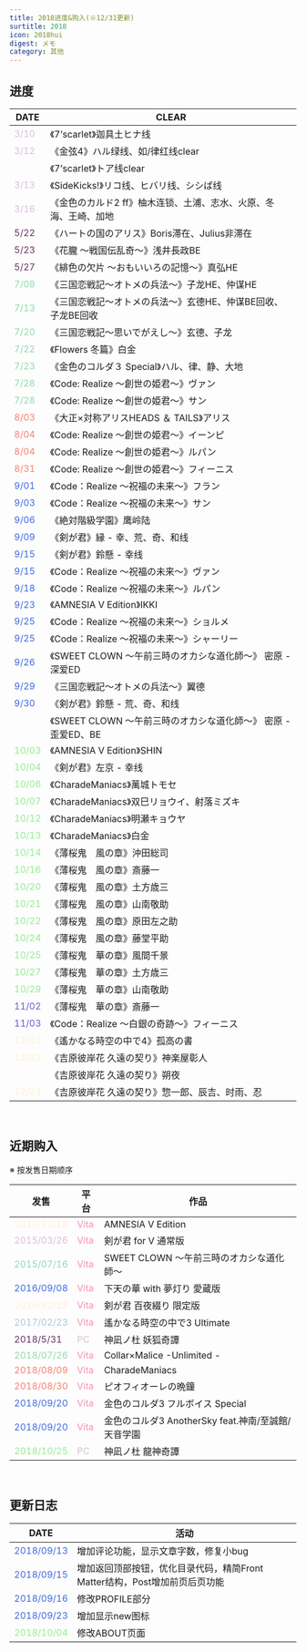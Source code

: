 ```yaml
---
title: 2018进度&购入(※12/31更新)
surtitle: 2018
icon: 2018hui
digest: メモ
category: 其他
---
```


## 进度

| DATE                               | CLEAR                                                        |
| ---------------------------------- | ------------------------------------------------------------ |
| <font color="#D8BFD8">3/10</font>  | 《7’scarlet》迦具土ヒナ线                                    |
| <font color="#D8BFD8">3/12</font>  | 《金弦4》ハル绿线、如/律红线clear                            |
|                                    | 《7’scarlet》トア线clear                                     |
| <font color="#D8BFD8">3/13</font>  | 《SideKicks!》リコ线、ヒバリ线、シシば线                     |
| <font color="#D8BFD8">3/16</font>  | 《金色のカルド2 ff》柚木连锁、土浦、志水、火原、冬海、王崎、加地 |
| <font color="#663366">5/22</font>  | 《ハートの国のアリス》Boris滞在、Julius非滞在                |
| <font color="#663366">5/23</font>  | 《花朧 ～戦国伝乱奇～》浅井長政BE                            |
| <font color="#663366">5/27</font>  | 《緋色の欠片 ～おもいいろの記憶～》真弘HE                    |
| <font color="#91d8af">7/08</font>  | 《三国恋戦記～オトメの兵法～》子龙HE、仲谋HE                 |
| <font color="#91d8af">7/13</font>  | 《三国恋戦記～オトメの兵法～》玄德HE、仲谋BE回收、子龙BE回收 |
| <font color="#91d8af">7/20</font>  | 《三国恋戦記～思いでがえし～》玄德、子龙                     |
| <font color="#91d8af">7/22</font>  | 《Flowers 冬篇》白金                                         |
| <font color="#91d8af">7/23</font>  | 《金色のコルダ３ Special》ハル、律、静、大地                 |
| <font color="#91d8af">7/28</font>  | 《Code:   Realize ～創世の姫君～》ヴァン                     |
| <font color="#91d8af">7/28</font>  | 《Code:   Realize ～創世の姫君～》サン                       |
| <font color="#FA8072">8/03</font>  | 《大正×対称アリスHEADS ＆ TAILS》アリス                      |
| <font color="#FA8072">8/04</font>  | 《Code:   Realize ～創世の姫君～》イーンピ                   |
| <font color="#FA8072">8/04</font>  | 《Code:   Realize ～創世の姫君～》ルパン                     |
| <font color="#FA8072">8/31</font>  | 《Code:   Realize ～創世の姫君～》フィーニス                 |
| <font color="#4169E1">9/01</font>  | 《Code：Realize ～祝福の未来～》フラン                       |
| <font color="#4169E1">9/03</font>  | 《Code：Realize ～祝福の未来～》サン                         |
| <font color="#4169E1">9/06</font>  | 《絶対階級学園》鹰岭陆                                       |
| <font color="#4169E1">9/09</font>  | 《剣が君》縁 - 幸、荒、奇、和线                              |
| <font color="#4169E1">9/15</font>  | 《剣が君》鈴懸 - 幸线                                        |
| <font color="#4169E1">9/15</font>  | 《Code：Realize ～祝福の未来～》ヴァン                       |
| <font color="#4169E1">9/18</font>  | 《Code：Realize ～祝福の未来～》ルパン                       |
| <font color="#4169E1">9/23</font>  | 《AMNESIA V Edition》IKKI                                    |
| <font color="#4169E1">9/25</font>  | 《Code：Realize ～祝福の未来～》ショルメ                     |
| <font color="#4169E1">9/25</font>  | 《Code：Realize ～祝福の未来～》シャーリー                   |
| <font color="#4169E1">9/26</font>  | 《SWEET CLOWN ～午前三時のオカシな道化師～》 密原 - 深爱ED   |
| <font color="#4169E1">9/29</font>  | 《三国恋戦記～オトメの兵法～》翼德                           |
| <font color="#4169E1">9/30</font>  | 《剣が君》鈴懸 - 荒、奇、和线                                |
|                                    | 《SWEET CLOWN ～午前三時のオカシな道化師～》 密原 - 歪爱ED、BE |
| <font color="#90EE90">10/03</font> | 《AMNESIA V Edition》SHIN                                    |
| <font color="#90EE90">10/04</font> | 《剣が君》左京 - 幸线                                        |
| <font color="#90EE90">10/06</font> | 《CharadeManiacs》萬城トモセ                                 |
| <font color="#90EE90">10/07</font> | 《CharadeManiacs》双巳リョウイ、射落ミズキ                   |
| <font color="#90EE90">10/12</font> | 《CharadeManiacs》明瀬キョウヤ                               |
| <font color="#90EE90">10/13</font> | 《CharadeManiacs》白金                                       |
| <font color="#90EE90">10/14</font> | 《薄桜鬼　風の章》沖田総司                                   |
| <font color="#90EE90">10/16</font> | 《薄桜鬼　風の章》斎藤一                                     |
| <font color="#90EE90">10/20</font> | 《薄桜鬼　風の章》土方歳三                                   |
| <font color="#90EE90">10/21</font> | 《薄桜鬼　風の章》山南敬助                                   |
| <font color="#90EE90">10/22</font> | 《薄桜鬼　風の章》原田左之助                                 |
| <font color="#90EE90">10/24</font> | 《薄桜鬼　風の章》藤堂平助                                   |
| <font color="#90EE90">10/25</font> | 《薄桜鬼　華の章》風間千景                                   |
| <font color="#90EE90">10/27</font> | 《薄桜鬼　華の章》土方歳三                                   |
| <font color="#90EE90">10/29</font> | 《薄桜鬼　華の章》山南敬助                                   |
| <font color="#6A5ACD">11/02</font> | 《薄桜鬼　華の章》斎藤一                                     |
| <font color="#6A5ACD">11/03</font> | 《Code：Realize ～白銀の奇跡～》フィーニス                   |
| <font color="#FFEFD5">12/10</font> | 《遙かなる時空の中で4》孤高の書                              |
| <font color="#FFEFD5">12/21</font> | 《吉原彼岸花 久遠の契り》神楽屋彰人                          |
|                                    | 《吉原彼岸花 久遠の契り》朔夜                                |
| <font color="#FFEFD5">12/23</font> | 《吉原彼岸花 久遠の契り》惣一郎、辰吉、时雨、忍              |

<br>

## 近期购入 

※ 按发售日期顺序

| 发售                                    | 平台                              | 作品                                               |
| --------------------------------------- | --------------------------------- | -------------------------------------------------- |
| <font color="#FFEFD5">2013/12/19</font> | <font color="#F48Fb1">Vita</font> | AMNESIA V Edition                                  |
| <font color="#D8BFD8">2015/03/26</font> | <font color="#F48FB1">Vita</font> | 剣が君 for V 通常版                                |
| <font color="#91d8af">2015/07/16</font> | <font color="#F48FB1">Vita</font> | SWEET CLOWN ～午前三時のオカシな道化師～           |
| <font color="#4169E1">2016/09/08</font> | <font color="#F48FB1">Vita</font> | 下天の華 with 夢灯り 愛蔵版                        |
| <font color="#FFEFD5">2016/12/22</font> | <font color="#F48FB1">Vita</font> | 剣が君 百夜綴り 限定版                             |
| <font color="#B0C4DE">2017/02/23</font> | <font color="#F48FB1">Vita</font> | 遙かなる時空の中で3 Ultimate                       |
| <font color="#663366">2018/5/31</font>  | <font color="#D8BFD8">PC</font>   | 神凪ノ杜 妖狐奇譚                                  |
| <font color="#91d8af">2018/07/26</font> | <font color="#F48FB1">Vita</font> | Collar×Malice -Unlimited -                         |
| <font color="#FA8072">2018/08/09</font> | <font color="#F48FB1">Vita</font> | CharadeManiacs                                     |
| <font color="#FA8072">2018/08/30</font> | <font color="#F48FB1">Vita</font> | ピオフィオーレの晩鐘                               |
| <font color="#4169E1">2018/09/20</font> | <font color="#F48FB1">Vita</font> | 金色のコルダ3 フルボイス Special                   |
| <font color="#4169E1">2018/09/20</font> | <font color="#F48FB1">Vita</font> | 金色のコルダ3 AnotherSky feat.神南/至誠館/天音学園 |
| <font color="#90EE90">2018/10/25</font> | <font color="#D8BFD8">PC</font>   | 神凪ノ杜 龍神奇譚                                  |

<br>

## 更新日志

| DATE                                    | 活动                                                         |
| --------------------------------------- | ------------------------------------------------------------ |
| <font color="#4169E1">2018/09/13</font> | 增加评论功能，显示文章字数，修复小bug                        |
| <font color="#4169E1">2018/09/15</font> | 增加返回顶部按钮，优化目录代码，精简Front Matter结构，Post增加前页后页功能 |
| <font color="#4169E1">2018/09/16</font> | 修改PROFILE部分                                              |
| <font color="#4169E1">2018/09/23</font> | 增加显示new图标                                              |
| <font color="#90EE90">2018/10/04</font> | 修改ABOUT页面                                                |

